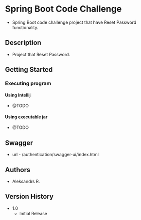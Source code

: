 # Spring Boot Code Challenge

* Spring Boot code challenge project that have Reset Password functionality.

## Description

* Project that Reset Password.

## Getting Started

### Executing program

#### Using Intellij

* @TODO

#### Using executable jar

* @TODO

## Swagger

* url - /authentication/swagger-ui/index.html

## Authors

* Aleksandrs R.

## Version History

* 1.0
  * Initial Release
